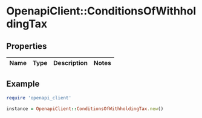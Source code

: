 # OpenapiClient::ConditionsOfWithholdingTax

## Properties

| Name | Type | Description | Notes |
| ---- | ---- | ----------- | ----- |

## Example

```ruby
require 'openapi_client'

instance = OpenapiClient::ConditionsOfWithholdingTax.new()
```

